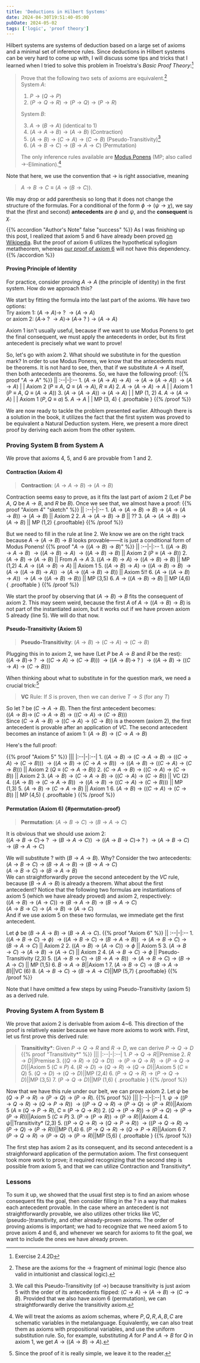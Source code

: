 ```yaml
---
title: 'Deductions in Hilbert Systems'
date: 2024-04-30T19:51:40-05:00
pubDate: 2024-05-02
tags: ['logic', 'proof theory']
---
```


Hilbert systems are systems of deduction based on a large set of axioms and a minimal set of inference rules. Since deductions in Hilbert systems can be very hard to come up with, I will discuss some tips and tricks that I learned when I tried to solve this problem in Troelstra's *Basic Proof Theory*:[^0]

[^0]: Exercise 2.4.2D

> Prove that the following two sets of axioms are equivalent.[^1]  
> System $A$:
> 1. $P \to (Q \to P)$
> 2. $(P \to Q \to R) \to (P \to Q) \to (P \to R)$
> 
> System $B$:
> 
> 3. $A \to (B \to A)$ (identical to 1)
> 4. $(A \to A \to B) \to (A \to B)$ (Contraction)
> 5. $(A \to B) \to (C \to A) \to (C \to B)$ (Pseudo-Transitivity)[^2]
> 6. $(A \to B \to C) \to (B \to A \to C)$ (Permutation)
> 
> The only inference rules available are [Modus Ponens](https://en.wikipedia.org/wiki/Modus_ponens) (MP; also called $\to$-Elimination).[^3]

[^1]: These are the axioms for the $\to$ fragment of minimal logic (hence also valid in intuitionist and classical logic).
[^2]: We call this Pseudo-Transitivity (of $\to$) because transitivity is just axiom 5 with the order of its antecedents flipped: $(C \to A) \to (A \to B) \to (C \to B)$. Provided that we also have axiom 6 (permutation), we can straightforwardly derive the transitivity axiom.
[^3]: We will treat the axioms as axiom schemas, where $P,Q,R,A,B,C$ are schematic variables in the metalanguage. Equivalently, we can also treat them as axioms with propositional variables, and use the uniform substitution rule. So, for example, substituting $A$ for $P$ and $A \to B$ for $Q$ in axiom 1, we get $A \to ((A \to B) \to A)$.

Note that here, we use the convention that $\to$ is right associative, meaning
> $A \to B \to C \equiv (A \to (B \to C))$.

We may drop or add parenthesis so long that it does not change the structure of the formulas. For a conditional of the form $\phi \to (\psi \to \chi)$, we say that the (first and second) **antecedents** are $\phi$ and $\psi$, and the **consequent** is $\chi$.

{{% accordion "Author's Note" false "success" %}}
As I was finishing up this post, I realized that axiom 5 and 6 have already been proved [on Wikipedia](https://en.wikipedia.org/wiki/Hilbert_system#Some_useful_theorems_and_their_proofs). But the proof of axiom 6 utilizes the hypothetical syllogism metatheorem, whereas [our proof of axiom 6](#permutation-proof) will not have this dependency.
{{% /accordion %}}

#### Proving Principle of Identity
For practice, consider proving $A \to A$ (the principle of identity) in the first system. How do we approach this? 

We start by fitting the formula into the last part of the axioms. We have two options:  
Try axiom 1: $(A \to A) \to\ ?\ \to (A \to A)$  
or axiom 2: $(A \to\ ?\ \to A) \to\ (A \to\ ?\ ) \to (A \to A)$

Axiom 1 isn't usually useful, because if we want to use Modus Ponens to get the final consequent, we must apply the antecedents in order, but its first antecedent is precisely what we want to prove!

So, let's go with axiom 2. What should we substitute in for the question mark? In order to use Modus Ponens, we know that the antecedents must be theorems. It is not hard to see, then, that if we substitute $A \rightarrow A$ itself, then both antecedents are theorems. So, we have the following proof:
{{% proof "$A \rightarrow A$" %}}
||
:--|-|:--
1\. $(A \to (A \to A) \to A)$ $\to (A \to (A \to A))$ $\to (A \to A)$ | | Axiom 2 ($P\equiv A$, $Q\equiv (A\to A)$, $R\equiv A$)
2\. $A \to (A \to A) \to A$ | | Axiom 1 ($P \equiv A$, $Q \equiv (A \to A)$)
3\. $(A \to (A \to A)) \to (A \to A)$ | | MP (1, 2)
4\. $A \to (A \to A)$ | |  Axiom 1 ($P,Q \equiv a$)
5\. $A \to A$ | | MP (3, 4)
{ .prooftable }
{{% /proof %}}

We are now ready to tackle the problem presented earlier. Although there is a solution in the book, it utilizes the fact that the first system was proved to be equivalent a Natural Deduction system. Here, we present a more direct proof by deriving each axiom from the other system.

### Proving System B from System A
We prove that axioms 4, 5, and 6 are provable from 1 and 2. 

#### Contraction (Axiom 4)
> **Contraction**: $(A \to A \to B) \to (A \to B)$

Contraction seems easy to prove, as it fits the last part of axiom 2 (Let $P$ be $A$, $Q$ be $A\to B$, and $R$ be $B$). Once we see that, we almost have a proof:
{{% proof "Axiom 4" "sketch" %}}
||
:--|-|:--
1\. $(A \to (A \to B) \to B) \to (A \to (A \to B)) \to (A \to B)$ || Axiom 2
2\. $A \to (A \to B) \to B$ || ??
3\. $(A \to (A \to B)) \to (A \to B)$ || MP (1,2)
{.prooftable}
{{% /proof %}}

But we need to fill in the rule at line 2. We know we are on the right track because $A \to (A \to B) \to B$ looks provable——it is just a conditional form of Modus Ponens! 
{{% proof "$A \to ((A \to B) \to B)$" %}}
||
:--|-|:--
1\. $((A \to B) \to A \to B)$ $\to ((A \to B) \to A)$ $\to ((A \to B) \to B)$ || Axiom 2 ($P\equiv (A \to B)$)
2\. $(A \to B) \to (A \to B)$ || From $A \to A$
3\. $((A \to B) \to A) \to ((A \to B) \to B)$ || MP (1,2)
4\. $A \to ((A \to B) \to A)$ || Axiom 1
5\. $((A \to B) \to A) \to ((A \to B) \to B)$ $\to (A \to ((A \to B) \to A))$ $\to (A \to ((A \to B) \to B))$ || Axiom 5!!
6\. $(A \to ((A \to B) \to A))$ $\to (A \to ((A \to B) \to B))$ || MP (3,5)
6\. $A \to ((A \to B) \to B)$ || MP (4,6)
{ .prooftable }
{{% /proof %}}

We start the proof by observing that $(A\to B)\to B$ fits the consequent of axiom 2. This may seem weird, because the first $A$ of $A \to ((A \to B) \to B)$ is not part of the instantiated axiom, but it works out if we have proven axiom 5 already (line 5). We will do that now.

#### Pseudo-Transitivity (Axiom 5)
> **Pseudo-Transitivity**: $(A \to B) \to (C \to A) \to (C \to B)$

Plugging this in to axiom 2, we have (Let $P$ be $A \to B$ and $R$ be the rest):  
$((A \to B) \to\ ?\ \to ((C \to A) \to (C \to B)))$ $\to ((A \to B) \to\ ?\ )$ $\to ((A \to B) \to ((C \to A) \to (C \to B)))$

When thinking about what to substitute in for the question mark, we need a crucial trick:[^4]
> **VC** Rule: If $S$ is proven, then we can derive $T \to S$ (for any $T$)
[^4]: Since the proof of it is really simple, we leave it to the reader.

So let $?$ be $(C \to A \to B)$. Then the first antecedent becomes:  
$((A \to B) \to\ (C \to A \to B) \to ((C \to A) \to (C \to B)))$  
Since $(C \to A \to B) \to ((C \to A) \to (C \to B))$ is a theorem (axiom 2), the first antecedent is provable after an application of *VC*. The second antecedent becomes an instance of axiom 1:
$(A \to B) \to  (C \to A \to B)$

Here's the full proof:

{{% proof "Axiom 5" %}}
|||
|:--|-|:--|
1\. $((A \to B) \to (C \to A \to B) \to ((C \to A) \to (C \to B)))$ $\to ((A \to B) \to (C \to A \to B))$ $\to ((A \to B) \to ((C \to A) \to (C \to B)))$ || Axiom 2 ($Q\equiv (C \to A \to B)$)
2\. $(C \to A \to B) \to ((C \to A) \to (C \to B))$ || Axiom 2
3\. $(A \to B) \to (C \to A \to B) \to ((C \to A) \to (C \to B))$ || VC (2)
4\. $((A \to B) \to (C \to A \to B))$ $\to ((A \to B) \to ((C \to A) \to (C \to B)))$ || MP (1,3)
5\. $(A \to B) \to (C \to A \to B)$ || Axiom 1
6\. $(A \to B) \to ((C \to A) \to (C \to B))$ || MP (4,5)
{ .prooftable }
{{% /proof %}}

#### Permutation (Axiom 6) {#permutation-proof}
> **Permutation**: $(A \to B \to C) \to (B \to A \to C)$

It is obvious that we should use axiom 2:  
$((A \to B \to C) \to\ ? \ \to (B \to A \to C))$ $\to ((A \to B \to C) \to\ ? \ )$ $\to (A \to B \to C) \to (B \to A \to C)$

We will substitute $?$ with $(B \to A \to B)$. Why? Consider the two antecedents:  
$(A \to B \to C) \to (B \to A \to B) \to (B \to A \to C)$  
$(A \to B \to C) \to (B \to A \to B)$  
We can straightforwardly prove the second antecedent by the *VC* rule, because $(B \to A \to B)$ is already a theorem. What about the first antecedent? Notice that the following two formulas are instantiations of axiom 5 (which we have already proved) and axiom 2, respectively:  
$((A \to B) \to (A \to C)) \to (B \to A \to B) \to (B \to A \to C)$  
$(A \to B \to C) \to (A \to B) \to (A \to C)$  
And if we use axiom 5 on these two formulas, we immediate get the first antecedent.

Let $\phi$ be $(B \to A \to B) \to (B \to A \to C)$.
{{% proof "Axiom 6" %}}
||
:--|-|:--
1\. $((A \to B \to C) \to \phi)$ $\to ((A \to B \to C) \to (B \to A \to B))$ $\to (A \to B \to C) \to (B \to A \to C)$ || Axiom 2
2\. $((A \to B) \to (A \to C)) \to \phi$ || Axiom 5
3\. $(A \to B \to C) \to (A \to B) \to (A \to C)$ || Axiom 2
4\. $(A \to B \to C) \to \phi$ || Pseudo-Transitivity (2,3)
5\. $((A \to B \to C) \to (B \to A \to B))$ $\to (A \to B \to C) \to (B \to A \to C)$ || MP (1,5)
6\. $B \to A \to B$||Axiom 1
7\. $(A \to B \to C) \to (B \to A \to B)$||VC (6)
8\. $(A \to B \to C) \to (B \to A \to C)$||MP (5,7)
{.prooftable}
{{% /proof %}}

Note that I have omitted a few steps by using Pseudo-Transitivity (axiom 5) as a derived rule.

### Proving System A from System B
We prove that axiom 2 is derivable from axiom 4~6. This direction of the proof is relatively easier because we have more axioms to work with. First, let us first prove this derived rule:
> **Transitivity\***: Given $P \to Q \to R$ and $R \to D$, we can derive $P \to Q \to D$
{{% proof "Transitivity\*" %}}
|||
|:--|-|:--|
1\. $P \to Q \to R$||Premise
2\. $R \to D$||Premise
3\. $((Q \to R) \to (Q \to D))$ $\to (P \to Q \to R)$ $\to (P \to Q \to D)$||Axiom 5 ($C \equiv P$)
4\. $(R \to D) \to (Q \to R) \to (Q \to D)$||Axiom 5 ($C \equiv Q$)
5\. $(Q \to D) \to (Q \to D)$||MP (2,4)
6\. $(P \to Q \to R) \to (P \to Q \to D)$||MP (3,5)
7\. $(P \to Q \to D)$||MP (1,6)
{ .prooftable }
{{% /proof %}}

Now that we have this rule under our belt, we can prove axiom 2. Let $\psi$ be $(Q \to P \to R) \to (P \to Q) \to (P \to R)$. 
{{% proof %}}
|||
|:--|-|:--|
1\. $\psi \to ((P \to Q \to R) \to (Q \to P \to R))$ $\to ((P \to Q \to R) \to (P \to Q) \to (P \to R))$||Axiom 5 ($A \equiv (Q \to P \to R),$ $C \equiv (P \to Q \to R)$)
2\. $(Q \to (P \to R)) \to (P \to Q) \to (P \to (P \to R))$||Axiom 5 ($C \equiv P$)
3\. $(P \to (P \to R)) \to (P \to R)$||Axiom 4
4\. $\psi$||Transitivity\* (2,3)
5\. $((P \to Q \to R) \to (Q \to P \to R))$ $\to ((P \to Q \to R) \to (P \to Q) \to (P \to R))$||MP (1,4)
6\. $(P \to Q \to R) \to (Q \to P \to R)$||Axiom 6
7\. $(P \to Q \to R) \to (P \to Q) \to (P \to R)$||MP (5,6)
{ .prooftable }
{{% /proof %}}

The first step has axiom 2 as its consequent, and its second antecedent is a straighforward application of the permutation axiom. The first consequent took more work to prove; it required recognizing that the second step is possible from axiom 5, and that we can utilize Contraction and Transitivity\*.

### Lessons
To sum it up, we showed that the usual first step is to find an axiom whose consequent fits the goal, then consider filling in the $?$ in a way that makes each antecedent provable. In the case where an antecedent is not straightforwardly provable, we also utilizes other tricks like *VC*, (pseudo-)transitivity, and other already-proven axioms. The order of proving axioms is important; we had to recognize that we need axiom 5 to prove axiom 4 and 6, and whenever we search for axioms to fit the goal, we want to include the ones we have already proven.